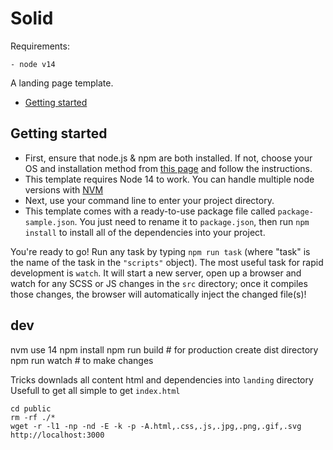 # Solid

Requirements:

    - node v14

A landing page template.

* [Getting started](#getting-started)

## Getting started
* First, ensure that node.js & npm are both installed. If not, choose your OS and installation method from [this page](https://nodejs.org/en/download/package-manager/) and follow the instructions.
* This template requires Node 14 to work. You can handle multiple node versions with [NVM](https://github.com/nvm-sh/nvm) 
* Next, use your command line to enter your project directory.
* This template comes with a ready-to-use package file called `package-sample.json`. You just need to rename it to `package.json`, then run `npm install` to install all of the dependencies into your project.

You're ready to go! Run any task by typing `npm run task` (where "task" is the name of the task in the `"scripts"` object). The most useful task for rapid development is `watch`. It will start a new server, open up a browser and watch for any SCSS or JS changes in the `src` directory; once it compiles those changes, the browser will automatically inject the changed file(s)!


## dev

nvm use 14
npm install
npm run build # for production create dist directory
npm run watch # to make changes


Tricks downlads all content html and dependencies into `landing` directory
Usefull to get all simple to get `index.html`

    cd public
    rm -rf ./*
    wget -r -l1 -np -nd -E -k -p -A.html,.css,.js,.jpg,.png,.gif,.svg http://localhost:3000